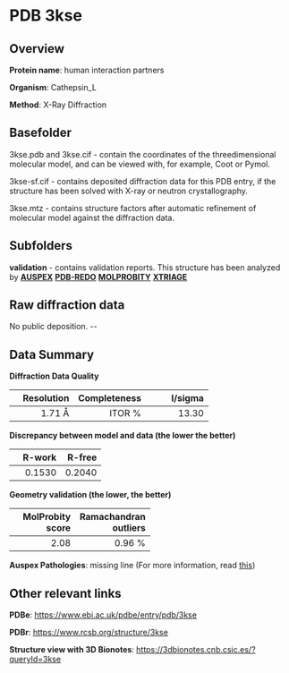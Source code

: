 # PDB 3kse

## Overview

**Protein name**: human interaction partners

**Organism**: Cathepsin_L

**Method**: X-Ray Diffraction

## Basefolder

3kse.pdb and 3kse.cif - contain the coordinates of the threedimensional molecular model, and can be viewed with, for example, Coot or Pymol.

3kse-sf.cif - contains deposited diffraction data for this PDB entry, if the structure has been solved with X-ray or neutron crystallography.

3kse.mtz - contains structure factors after automatic refinement of molecular model against the diffraction data.

## Subfolders





**validation** - contains validation reports. This structure has been analyzed by [**AUSPEX**](https://github.com/thorn-lab/coronavirus_structural_task_force/tree/master/pdb/human_interaction_partners/Cathepsin_L/3kse/validation/auspex) [**PDB-REDO**](https://github.com/thorn-lab/coronavirus_structural_task_force/tree/master/pdb/human_interaction_partners/Cathepsin_L/3kse/validation/pdb-redo) [**MOLPROBITY**](https://github.com/thorn-lab/coronavirus_structural_task_force/tree/master/pdb/human_interaction_partners/Cathepsin_L/3kse/validation/molprobity) [**XTRIAGE**](https://github.com/thorn-lab/coronavirus_structural_task_force/blob/master/pdb/human_interaction_partners/Cathepsin_L/3kse/validation/Xtriage_output.log) 

## Raw diffraction data

No public deposition. --<br> 

## Data Summary
**Diffraction Data Quality**

|   | Resolution | Completeness| I/sigma |
|---|-------------:|----------------:|--------------:|
|   |1.71 Å|ITOR  %|<img width=50/>13.30|

**Discrepancy between model and data (the lower the better)**

|   | **R-work**| **R-free**   
|---|-------------:|----------------:|           
||  0.1530|  0.2040|

**Geometry validation (the lower, the better)**

|   |**MolProbity<br>score**| **Ramachandran<br>outliers** 
|---|-------------:|----------------:|
||  2.08|  0.96 %|

**Auspex Pathologies**: missing line (For more information, read [this](https://github.com/thorn-lab/coronavirus_structural_task_force/blob/master/pdb/human_interaction_partners/Cathepsin_L/3kse/validation/auspex/3kse_auspex_comments.txt))

 



## Other relevant links 
**PDBe**:  https://www.ebi.ac.uk/pdbe/entry/pdb/3kse
 
**PDBr**: https://www.rcsb.org/structure/3kse 

**Structure view with 3D Bionotes**: https://3dbionotes.cnb.csic.es/?queryId=3kse

